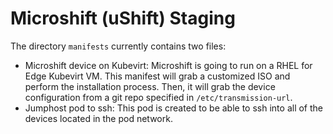 # Microshift (uShift) Staging

The directory `manifests` currently contains two files:

- Microshift device on Kubevirt: Microshift is going to run on a RHEL for Edge Kubevirt VM. This manifest will grab a customized ISO and perform the installation process. Then, it will grab the device configuration from a git repo specified in `/etc/transmission-url`.
- Jumphost pod to ssh: This pod is created to be able to ssh into all of the devices located in the pod network.
